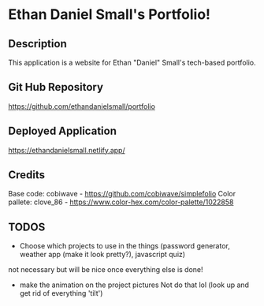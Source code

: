 # Ethan Daniel Small's Portfolio!

## Description

This application is a website for Ethan "Daniel" Small's tech-based portfolio.

## Git Hub Repository

https://github.com/ethandanielsmall/portfolio

## Deployed Application

https://ethandanielsmall.netlify.app/

## Credits

Base code: cobiwave - https://github.com/cobiwave/simplefolio
Color pallete: clove_86 - https://www.color-hex.com/color-palette/1022858

## TODOS
- Choose which projects to use in the things (password generator, weather app (make it look pretty?), javascript quiz)

not necessary but will be nice once everything else is done!
- make the animation on the project pictures Not do that lol (look up and get rid of everything 'tilt')